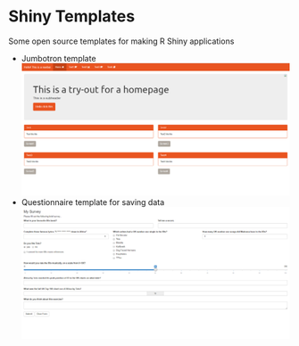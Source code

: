 # Shiny Templates
Some open source templates for making R Shiny applications

* Jumbotron template
![ScreenShot](JumbotronTemplate.png)
* Questionnaire template for saving data 
![ScreenShot](QuestionnaireTemplate.png)
